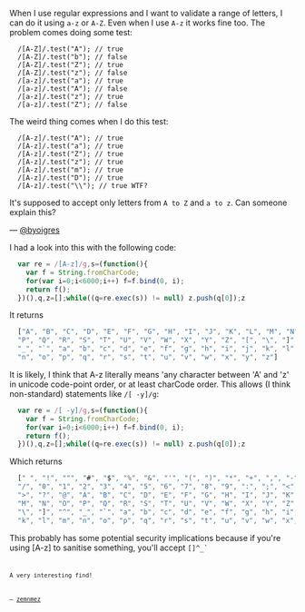 When I use regular expressions and I want to validate a range of letters, I can
do it using `a-z` or `A-Z`. Even when I use `A-z` it works fine too. The problem
comes doing some test:

```
  /[A-Z]/.test("A"); // true
  /[A-Z]/.test("b"); // false
  /[A-Z]/.test("Z"); // true
  /[A-Z]/.test("z"); // false
  /[a-z]/.test("a"); // true
  /[a-z]/.test("A"); // false
  /[a-z]/.test("z"); // true
  /[a-z]/.test("Z"); // false
```

The weird thing comes when I do this test:

```
  /[A-z]/.test("A"); // true
  /[A-z]/.test("a"); // true
  /[A-z]/.test("Z"); // true
  /[A-z]/.test("z"); // true
  /[A-z]/.test("m"); // true
  /[A-z]/.test("D"); // true
  /[A-z]/.test("\\"); // true WTF?
```

It's supposed to accept only letters from `A to Z` and `a to z`.
Can someone explain this?

&mdash; [@byoigres][1]


I had a look into this with the following code:
```javascript
  var re = /[A-z]/g,s=(function(){
    var f = String.fromCharCode;
    for(var i=0;i<6000;i++) f=f.bind(0, i);
    return f();
  })(),q,z=[];while((q=re.exec(s)) != null) z.push(q[0]);z
```

It returns

```javascript
  ["A", "B", "C", "D", "E", "F", "G", "H", "I", "J", "K", "L", "M", "N", "O",
  "P", "Q", "R", "S", "T", "U", "V", "W", "X", "Y", "Z", "[", "\", "]", "^",
  "_", "`", "a", "b", "c", "d", "e", "f", "g", "h", "i", "j", "k", "l", "m",
  "n", "o", "p", "q", "r", "s", "t", "u", "v", "w", "x", "y", "z"]
```

It is likely, I think that A-z literally means 'any character between 'A' and
'z' in unicode code-point order, or at least charCode order. This allows (I
think non-standard) statements like `/[ -y]/g`:

```javascript
  var re = /[ -y]/g,s=(function(){
    var f = String.fromCharCode;
    for(var i=0;i<6000;i++) f=f.bind(0, i);
    return f();
  })(),q,z=[];while((q=re.exec(s)) != null) z.push(q[0]);z
```

Which returns
```javascript
  [" ", "!", """, "#", "$", "%", "&", "'", "(", ")", "*", "+", ",", "-", ".",
  "/", "0", "1", "2", "3", "4", "5", "6", "7", "8", "9", ":", ";", "<", "=",
  ">", "?", "@", "A", "B", "C", "D", "E", "F", "G", "H", "I", "J", "K", "L",
  "M", "N", "O", "P", "Q", "R", "S", "T", "U", "V", "W", "X", "Y", "Z", "[",
  "\", "]", "^", "_", "`", "a", "b", "c", "d", "e", "f", "g", "h", "i", "j",
  "k", "l", "m", "n", "o", "p", "q", "r", "s", "t", "u", "v", "w", "x", "y"]`
```

This probably has some potential security implications because if you're using
[A-z] to sanitise something, you'll accept <code>[\]^_`<code>

A very interesting find!

&mdash; [zemnmez][2]

[1]:https://twitter.com/byoigres
[2]:https://twitter.com/zemnmez
